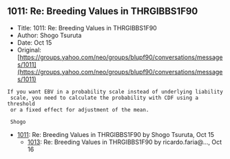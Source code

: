 ## 1011: Re: Breeding Values in THRGIBBS1F90

- Title: 1011: Re: Breeding Values in THRGIBBS1F90
- Author: Shogo Tsuruta
- Date: Oct 15
- Original: [https://groups.yahoo.com/neo/groups/blupf90/conversations/messages/1011](https://groups.yahoo.com/neo/groups/blupf90/conversations/messages/1011)

```
If you want EBV in a probability scale instead of underlying liability 
 scale, you need to calculate the probability with CDF using a threshold 
 or a fixed effect for adjustment of the mean.

 Shogo
```

- [1011](1011.md): Re: Breeding Values in THRGIBBS1F90 by Shogo Tsuruta, Oct 15
    - [1013](1013.md): Re: Breeding Values in THRGIBBS1F90 by ricardo.faria@..., Oct 16
